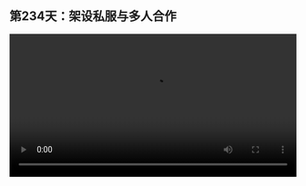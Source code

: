 ## 第234天：架设私服与多人合作


<video width="100%" controls controlslist="nodownload nofullscreen noremoteplayback" disablePictureInPicture>
  <source src="https://api.keepwork.com/ts-storage/siteFiles/21295/raw#1637313044644session234 架设私服与多人合作.webm" type="video/webm">
  <source src="https://api.keepwork.com/ts-storage/siteFiles/21296/raw#1637313060944session234 架设私服与多人合作_small.mp4" type="video/mp4" />
   
  你的浏览器不支持播放
</video>



### 字幕

在Paracraft中，我们可以多人联网一同创造世界。
我们按Esc键，点击**架设私服**，点击**创建服务器**。
注意看，这时在这里会显示出服务器的地址，或者叫做**IP地址**，它是由四个数字组成的，中间由点.分割开来，例如192.168.1.4   
:后面8099是端口号。
如果同一台电脑开了多个Paracraft客户端，后面的端口号会自动加1。
此时我们打开另外一个客户端，或者在另外一台电脑上**输入这里的IP地址**。
如果后面的端口号是8099，也可以不输入，因为是默认端口号。
然后点击**打开**。
我们看，此时两个人登录了同一个世界，可以共同创造，甚至可以共同编辑代码方块中的代码。
比如我在左侧拖入代码，右侧也会同时显示出来。
这里要注意，**主机要打开Windows的防火墙，** 不然别人是无法连入这台计算机的。
另外，如果是局域网，例如WIFI无线网络，两个人需要在同一个网段中。
如果你有固定的外网IP地址，那么互联网上的任何人都可以连接你。
一般所有住宅、学校、商场的无线网络都属于局域网，局域网的IP地址只能被在同一个网络中的计算机连接，一般是同一个房间中的所有计算机。
多人联网时要注意，**只有主机，也就是创建服务器的一方才能够保存世界，** 其他人是无法保存完整的世界的。
所以**主机要及时Ctrl+S保存，或者上传分享，** 方便下一次继续多人联网，共同创造。



### 动手练习